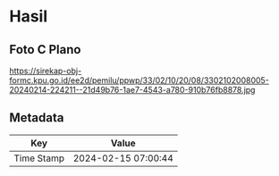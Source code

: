 # Hasil

## Foto C Plano

https://sirekap-obj-formc.kpu.go.id/ee2d/pemilu/ppwp/33/02/10/20/08/3302102008005-20240214-224211--21d49b76-1ae7-4543-a780-910b76fb8878.jpg


## Metadata

| Key        | Value               |
| ---------- | ------------------- |
| Time Stamp | 2024-02-15 07:00:44 |



